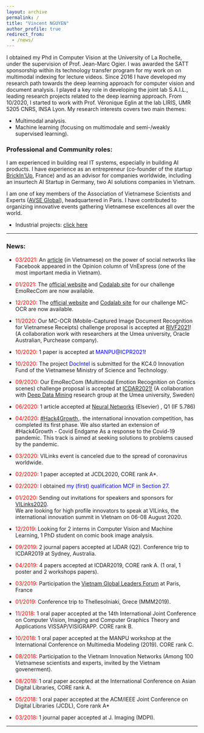```yaml
---
layout: archive
permalink: /
title: "Vincent NGUYEN"
author_profile: true
redirect_from:
  - /news/
---
```


<!-- Welcome to my website.<br/>
I'm a Computer Vision and Machine Learning researcher at the ANR S.A.I.L Lab, University of La Rochelle.

--- -->

<!-- ### BIO: -->

<!-- I completed my PhD in Computer Vision in 10/2011 under the supervisor of prof. Jean-Marc Ogier, prof. AUF Alain Boucher and prof. Salvatore Tabbone. From 11/2011 to 09/2014 I worked with prof. Jean-Marc Ogier on multimodal indexing for lecture videos. In 2014, the SATT Grand Center chose my invention (the PEDIVHANDI project) for its technology transfer program. From 10/2014 to 04/2016, I focused on this new project (employee at La SATT). From 05/2016 to 08/2018, I worked in the eBD team of prof. Jean-Christophe Burie, doing research on the comic book images analysis using hybric methods (deep learning and traditional image processing/computer vision techniques). From 09/2018, I have been working with prof. Jean-Christophe Burie, prof. Arnaud Revel and prof Karell Bertet in the joint lab S.A.I.L. In this context, I work mainly on the  semi-supervised and weakly supervised learning methods.<br/>
My research focuses on two themes: -->

<!-- I obtained my Phd Computer Vision in 10/2011 at the University of La Rochelle, under the supervisor of Prof. Jean-Marc Ogier, Prof. AUF Alain Boucher and Prof. Salvatore Tabbone. After that, I worked with Prof. Jean-Marc Ogier on multimodal indexing for lecture videos for PEDIVHANDI project, for which I was awarded with SATT sponsorship within its technology transfer program in October, 2014. Our lecture videos indexing system from PEDIVHANDI project is protected by the APP (https://www.app.asso.fr/en). From 2016 I have focused more on the deep learning approach for the field of computer vision and document analysis. I worked in the e-BDthèque team, led by Prof. Jean-Christophe Burie, doing research on the comic book images analysis using hybrid methods. From 09/2018, I have played a key role in developing the joint lab S.A.I.L., leading research projects related to the deep learning approach with Prof. Jean-Christophe Burie, Prof. Arnaud Revel and Prof. Karell Bertet. -->

I obtained my Phd in Computer Vision at the University of La Rochelle, under the supervision of Prof. Jean-Marc Ogier.  I was awarded the SATT sponsorship within its technology transfer program for my work on  on multimodal indexing for lecture videos. Since 2016 I have developed my research path towards the deep learning approach for computer vision and document analysis. I played a key role in developing the joint lab S.A.I.L., leading research projects related to the deep learning approach. From 10/2020, I started to work with Prof. Véronique Eglin at the lab LIRIS, UMR 5205 CNRS, INSA Lyon.
My research interests covers two main themes:
+ Multimodal analysis.
+ Machine learning (focusing on multimodale and semi-/weakly supervised learning).

<!-- If you have any questions or comments, please feel free to contact me at nhu-van.nguyen (at) univ-lr . fr -->

### Professional and Community roles:

I am experienced in building real IT systems, especially in building AI products. I have experience as an entrepreneur (co-founder of the startup [BrickIn'Up](/administratives/101-bup/), France) and as an advisor for companies worldwide, including an insurtech AI Startup in Germany, two AI solutions companies in Vietnam.

I am one of key members of the Association of Vietnamese Scientists and Experts ([AVSE Global](http://www.avseglobal.org/)), headquartered in Paris. I have contributed to organizing innovative events gathering Vietnamese excellences all over the world.

<!-- + Research Projects: <span style="color:blue">[click here](publications)</span> -->
+ Industrial projects: <span style="color:blue">[click here](industrie)</span>

<!-- ### Contact: -->
<!-- 
+ Offices: C001, Bât. Pascal, Université de La Rochelle, France <br/>
Phone: (+33) 5 46 45 87 62 -->
<!-- + vincent.nguyen (at) insa-lyon . fr -->
<!-- + nhu-van.nguyen (at) univ-lr . fr -->
<!-- + nhuvan.nguyen (at) avseglobal . org -->

<!-- Research projects: -->
---

### News:

+ <span style="color:red">03/2021:</span> An <span style="color:blue">[article](https://vnexpress.net/tro-choi-quyen-luc-4243108.html)</span> (in Vietnamese) on the power of social networks like Facebook appeared in the Opinion column of VnExpress (one of the most important media in Vietnam).<br/>

+ <span style="color:red">01/2021:</span> The <span style="color:blue">[official website](https://emoreccom.univ-lr.fr)</span> and <span style="color:blue">[Codalab site](https://competitions.codalab.org/competitions/27884)</span> for our challenge EmoRecCom are now available.<br/>

+ <span style="color:red">12/2020:</span> The <span style="color:blue">[official website](https://www.rivf2021-mc-ocr.vietnlp.com/)</span> and <span style="color:blue">[Codalab site](https://competitions.codalab.org/competitions/27798)</span> for our challenge MC-OCR are now available.<br/>

+ <span style="color:red">11/2020:</span> Our MC-OCR (Mobile-Captured Image Document Recognition for Vietnamese Receipts) challenge proposal is accepted at  <span style="color:blue">[RIVF2021](http://fit.mta.edu.vn/rivf2021/)</span>! (A collaboration work with researchers at the Umea university, Oracle Australian, Purchease company).  <br/>

+ <span style="color:red">10/2020:</span> 1 paper is accepted at <span style="color:blue">MANPU@ICPR2021!</span><br/>

+ <span style="color:red">10/2020:</span> The project <span style="color:blue">DocIntel</span> is submitted for the KC4.0 Innovation Fund of the Vietnamese Ministry of Science and Technology.<br/>

+ <span style="color:red">09/2020:</span> Our EmoRecCom (Multimodal Emotion Recognition on Comics scenes) challenge proposal is accepted at <span style="color:blue">[ICDAR2021!](https://icdar2021.org/)</span>  (A collaboration with <span style="color:blue">[Deep Data Mining](https://www.umu.se/en/research/groups/deep-data-mining/)</span>  research group at the Umea university, Sweden)<br/>

+ <span style="color:red">06/2020:</span> 1 article accepted at <span style="color:blue">[Neural Networks](https://www.journals.elsevier.com/neural-networks)</span> (Elsevier) , Q1 (IF 5.786) <br/>

+ <span style="color:red">04/2020:</span> <span style="color:blue">[#Hack4Growth,](https://www.hack4growth.org/en).</span> the international innovation competition, has completed its first phase. We also started an extension of #Hack4Growth - Covid Endgame As a response to the Covid-19 pandemic. This track is aimed at seeking solutions to problems caused by the pandemic.  <br/>

+ <span style="color:red">03/2020:</span> VILinks event is canceled due to the spread of coronavirus worldwide. <br/>

+ <span style="color:red">02/2020:</span> 1 paper accepted at JCDL2020, CORE rank A*. <br/>

+ <span style="color:red">02/2020:</span> I obtained <span style="color:blue">my (first) qualification MCF in Section 27.</span> <br/>

+ <span style="color:red">01/2020:</span> Sending out invitations for speakers and sponsors for <span style="color:blue">[VILinks2020](https://www.vietnaminnovationlinks.org).</span> <br/>
We are looking for high profile innovators to speak at VILinks, the international innovation summit in VIetnam on 06-08 August 2020.

+ <span style="color:red">12/2019:</span> Looking for 2 interns in Computer Vision and Machine Learning, 1 PhD student on comic book image analysis.

<!-- + <span style="color:red">10/2019:</span> Vietnam trip -->

+ <span style="color:red">09/2019:</span> 2 journal papers accepted at IJDAR (Q2). Conference trip to ICDAR2019 at Sydney, Australia.

<!-- + <span style="color:red">05/2019:</span> www.brickinup.com is shutdown. -->

+ <span style="color:red">04/2019:</span> 4 papers accepted at ICDAR2019, CORE rank A. (1 oral, 1 poster and 2 workshops papers).

+ <span style="color:red">03/2019:</span> Participation the [Vietnam Global Leaders Forum](https://www.vietnamgloballeaders.org) at Paris, France

+ <span style="color:red">01/2019:</span> Conference trip to Thellesolniaki, Grece (MMM2019).

+ <span style="color:red">11/2018:</span> 1 oral paper accepted at the 14th International Joint Conference on Computer Vision, Imaging and Computer Graphics Theory and Applications VISSAP/VISIGRAPP. CORE rank B.

+ <span style="color:red">10/2018:</span> 1 oral paper accepted at the MANPU workshop at the International Conference on Multimedia Modeling (2019). CORE rank C.

+ <span style="color:red">08/2018:</span> Participation to the Vietnam Innovation Networks (Among 100 Vietnamese scientists and experts, invited by the Vietnam govenerment).

+ <span style="color:red">08/2018:</span> 1 oral paper accepted at the International Conference on Asian Digital Libraries, CORE rank A.

+ <span style="color:red">05/2018:</span> 1 oral paper accepted at the ACM/IEEE Joint Conference on Digital Libraries (JCDL), Core rank A*

+ <span style="color:red">03/2018:</span> 1 journal paper accepted at J. Imaging (MDPI).

---
